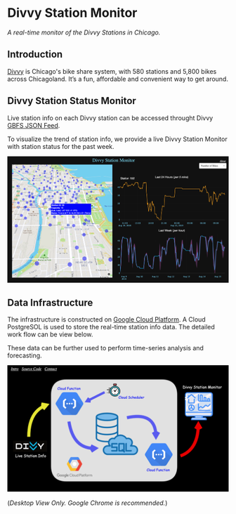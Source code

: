 # Divvy Station Monitor

_A real-time monitor of the Divvy Stations in Chicago._

## Introduction
[Divvy](https://www.divvybikes.com/) is Chicago's bike share system, with 580 stations and 5,800 bikes across Chicagoland. It’s a fun, affordable and convenient way to get around. 

## Divvy Station Status Monitor
Live station info on each Divvy station can be accessed throught Divvy [GBFS JSON Feed](https://gbfs.divvybikes.com/gbfs/gbfs.json).

To visualize the trend of station info, we provide a live Divvy Station Monitor with station status for the past week. 

[![Alt text](/static/img/snapshot.png?raw=true "Optional Title")](https://divvystationmonitor.herokuapp.com)

## Data Infrastructure
The infrastructure is constructed on [Google Cloud Platform](https://cloud.google.com/). A Cloud PostgreSOL is used to store the real-time station info data. The detailed work flow can be view below.

These data can be further used to perform time-series analysis and forecasting.

[![Work Flow](/static/img/wf.png?raw=true "Optional Title")](https://divvystationmonitor.herokuapp.com/about)


(*Desktop View Only. Google Chrome is recommended.*)
